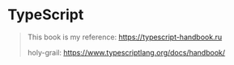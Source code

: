 # TypeScript
> This book is my reference: https://typescript-handbook.ru
> 
> holy-grail: https://www.typescriptlang.org/docs/handbook/
